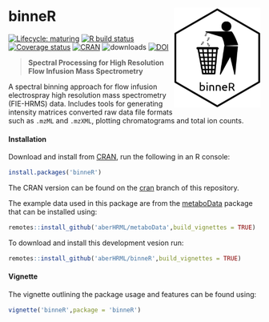 # binneR <img align = "right" src="man/figures/binneRsticker.png" height = "200" />

<!-- badges: start -->
[![Lifecycle: maturing](https://img.shields.io/badge/lifecycle-maturing-blue.svg)](https://www.tidyverse.org/lifecycle/#maturing)
[![R build status](https://github.com/aberHRML/binneR/workflows/R-CMD-check/badge.svg)](https://github.com/aberHRML/binneR/actions)
[![Coverage status](https://codecov.io/gh/aberHRML/binneR/branch/master/graph/badge.svg)](https://codecov.io/github/aberHRML/binneR?branch=master)
[![CRAN](https://www.r-pkg.org/badges/version/binneR)](https://cran.r-project.org/web/packages/binneR/index.html)
![downloads](https://cranlogs.r-pkg.org/badges/binneR)
[![DOI](https://zenodo.org/badge/33118371.svg)](https://zenodo.org/badge/latestdoi/33118371)
<!-- badges: end -->

> **Spectral Processing for High Resolution Flow Infusion Mass Spectrometry**

A spectral binning approach for flow infusion  electrospray high resolution mass spectrometry (FIE-HRMS) data.
Includes tools for generating intensity matrices converted raw data file formats such as `.mzML` and `.mzXML`, plotting chromatograms and total ion counts.

#### Installation

Download and install from [CRAN](https://cran.r-project.org/web/packages/binneR/index.html), run the following in an R console:

``` r
install.packages('binneR')
```

The CRAN version can be found on the [cran](https://github.com/aberHRML/binneR/tree/cran) branch of this repository.

The example data used in this package are from the [metaboData](https://github.com/aberHRML/metaboData) package that can be installed using:

``` r
remotes::install_github('aberHRML/metaboData',build_vignettes = TRUE)
```

To download and install this development vesion run:

``` r
remotes::install_github('aberHRML/binneR',build_vignettes = TRUE)
```

#### Vignette

The vignette outlining the package usage and features can be found using:

``` r
vignette('binneR',package = 'binneR')
```
